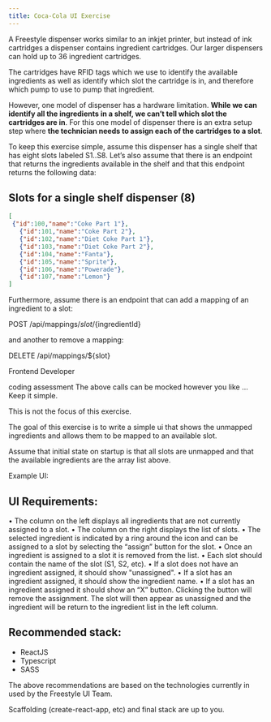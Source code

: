 ```yaml
---
title: Coca-Cola UI Exercise
---
```


A Freestyle dispenser works similar to an inkjet printer, but instead of ink cartridges a dispenser
contains ingredient cartridges. Our larger dispensers can hold up to 36 ingredient cartridges.

The cartridges have RFID tags which we use to identify the available ingredients as well as
identify which slot the cartridge is in, and therefore which pump to use to pump that ingredient.

However, one model of dispenser has a hardware limitation. **While we can identify all the
ingredients in a shelf, we can’t tell which slot the cartridges are in**. For this one model of
dispenser there is an extra setup step where **the technician needs to assign each of the
cartridges to a slot**.

To keep this exercise simple, assume this dispenser has a single shelf that has eight slots labeled S1..S8.
Let’s also assume that there is an endpoint that returns the ingredients available in the shelf and that this
endpoint returns the following data:

## Slots for a single shelf dispenser (8)

```json
[
 {"id":100,"name":"Coke Part 1"},
   {"id":101,"name":"Coke Part 2"},
   {"id":102,"name":"Diet Coke Part 1"},
   {"id":103,"name":"Diet Coke Part 2"},
   {"id":104,"name":"Fanta"},
   {"id":105,"name":"Sprite"},
   {"id":106,"name":"Powerade"},
   {"id":107,"name":"Lemon"}
]
```

Furthermore, assume there is an endpoint that can add a mapping of an ingredient to a slot:

POST /api/mappings/${slot}/${ingredientId}

and another to remove a mapping:

DELETE /api/mappings/${slot}

Frontend Developer

coding assessment
The above calls can be mocked however you like …Keep it simple.

This is not the focus of this exercise.

The goal of this exercise is to write a simple ui that shows the unmapped ingredients and
allows them to be mapped to an available slot.

Assume that initial state on startup is that all slots are unmapped
and that the available ingredients are the array list above.

Example UI:

## UI Requirements:

• The column on the left displays all ingredients that are not currently assigned to a slot.
• The column on the right displays the list of slots.
• The selected ingredient is indicated by a ring around the icon and can be assigned to a slot by selecting the “assign” button for the slot.
• Once an ingredient is assigned to a slot it is removed from the list.
• Each slot should contain the name of the slot (S1, S2, etc).
• If a slot does not have an ingredient assigned, it should show "unassigned".
• If a slot has an ingredient assigned, it should show the ingredient name.
• If a slot has an ingredient assigned it should show an “X” button.  Clicking the button will remove the assignment. The slot will then appear as unassigned and the ingredient will
be return to the ingredient list in the left column.

## Recommended stack:

- ReactJS
- Typescript
- SASS

The above recommendations are based on the technologies currently in used by the
Freestyle UI Team.

Scaffolding (create-react-app, etc) and final stack are up to you.
